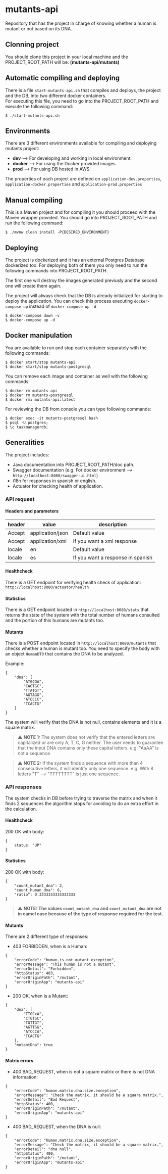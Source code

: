 # mutants-api
Repository that has the project in charge of knowing whether a human is mutant or not based on its DNA.

## Clonning project
You should clone this project in your local machine and the PROJECT_ROOT_PATH will be: **(mutants-api/mutants)**

## Automatic compiling and deploying
There is a file `start-mutants-api.sh` that compiles and deploys, the project and the DB, into two different docker containers.<br/>
For executing this file, you need to go into the PROJECT_ROOT_PATH and execute the following command:
```
$ ./start-mutants-api.sh
```

## Environments
There are 3 different environments available for compiling and deploying mutants project:

- **dev** --> For developing and working in local environment.
- **docker** --> For using the Docker provided images.
- **prod** --> For using DB hosted in AWS.

The properties of each project are defined on `application-dev.properties`, `application-docker.properties` and `application-prod.properties`

## Manual compiling
This is a Maven project and for compiling it you should proceed with the Maven wrapper provided. You should go into PROJECT_ROOT_PATH and run the following command:
```
$ ./mvnw clean install -P{DESIRED_ENVIRONMENT}
```

## Deploying
The project is dockerized and it has an external Postgres Database dockerized too. For deploying both of them you only need to run the following commands into PROJECT_ROOT_PATH.

The first one will destroy the images generated previusly and the second one will create them again.

The project will always check that the DB is already initialized for starting to deploy the application. You can check this process executing `docker-compose up` instead of `docker-compose up -d`
```
$ docker-compose down -v
$ docker-compose up -d
```

## Docker manipulation
You are available to run and stop each container separately with the following commands:
```
$ docker start/stop mutants-api
$ docker start/stop mutants-postgresql
```
You can remove each image and container as well with the following commands:
```
$ docker rm mutants-api
$ docker rm mutants-postgresql
$ docker rmi mutants-api:latest
```
For reviewing the DB from console you can type following commands:
```
$ docker exec -it mutants-postgresql bash
$ psql -U postgres;
$ \c taskmanagerdb;
```

## Generalities
The project includes:

- Java documentation into PROJECT_ROOT_PATH/doc path.
- Swagger documentation (e.g. For docker environment --> `http://localhost:8080/swagger-ui.html`)
- i18n for responses in spanish or english.
- Actuator for checking health of application.

### API request
#### Headers and parameters
| header  | value | description |
| ------------- | ------------- | ------------- |
| Accept  | application/json  | Default value  |
| Accept  | application/xml  | If you want a xml response  |
| locale  | en  | Default value  |
| locale  | es  | If you want a response in spanish  |

#### Healthcheck
There is a GET endpoint for verifying health check of application: `http://localhost:8080/actuator/health`

#### Statistics
There is a GET endpoint located in `http://localhost:8080/stats` that returns the state of the system with the total number of humans consulted and the portion of this humans are mutants too.

#### Mutants
There is a POST endpoint located in `http://localhost:8080/mutants` that checks whether a human is mutant too. You need to specify the body with an object `HumanDTO` that contains the DNA to be analyzed.

Example:
```
{
    "dna": [
        "ATGCGA",
        "CAGTGC",
        "TTATGT",
        "AGTAGG",
        "ATCCCC",
        "TCACTG"
    ]
}
```

The system will verify that the DNA is not null, contains elements and it is a square matrix.

> :warning: **NOTE 1:** The system does not verify that the entered letters are capitalized or are only A, T, C, G neither. The user needs to guarantee that the input DNA contains only these capital letters. e.g. "AaAA" is not a sequence

> :warning: **NOTE 2:** If the system finds a sequence with more than 4 consecutive letters, it will identify only one sequence. e.g. With 8 letters "T" --> "TTTTTTTT" is just one sequence.

### API responses
The system checks in DB before trying to traverse the matrix and when it finds 2 sequences the algorithm stops for avoiding to do an extra effort in the calculation.

#### Healthcheck
200 OK with body:
```
{
    status: "UP"
}
```

#### Statistics
200 OK with body:
```
{
    "count_mutant_dna": 2,
    "count_human_dna": 6,
    "ratio": 0.3333333333333333
}
```
> :warning: **NOTE: The values `count_mutant_dna` and `count_mutant_dna` are not in camel case because of the type of response required for the test.**

#### Mutants
There are 2 different type of responses:
- 403 FORBIDDEN, when is a Human:
```
{
    "errorCode": "human.is.not.mutant.exception",
    "errorMessage": "This human is not a mutant",
    "errorDetail": "Forbidden",
    "httpStatus": 403,
    "errorOriginPath": "/mutant",
    "errorOriginApp": "mutants-api"
}
```

- 200 OK, when is a Mutant:
```
{
    "dna": [
        "TTGCxA",
        "CTGTGC",
        "TGTTGT",
        "AGTTGG",
        "ATCCCA",
        "TCACTG"
    ],
    "mutantDna": true
}
```

#### Matrix errors
- 400 BAD_REQUEST, when is not a square matrix or there is not DNA information:
```
{
    "errorCode": "human.matrix.dna.size.exception",
    "errorMessage": "Check the matrix, it should be a square matrix.",
    "errorDetail": "Bad Request",
    "httpStatus": 400,
    "errorOriginPath": "/mutant",
    "errorOriginApp": "mutants-api"
}
```

- 400 BAD_REQUEST, when the DNA is null:
```
{
    "errorCode": "human.matrix.dna.size.exception",
    "errorMessage": "Check the matrix, it should be a square matrix.",
    "errorDetail": "dna null",
    "httpStatus": 400,
    "errorOriginPath": "/mutant",
    "errorOriginApp": "mutants-api"
}
```




